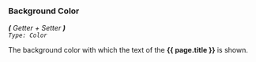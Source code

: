 ### Background Color  
_**\(** Getter + Setter **\)**  
`Type: Color`_

The background color with which the text of the **{{ page.title }}** is shown.

